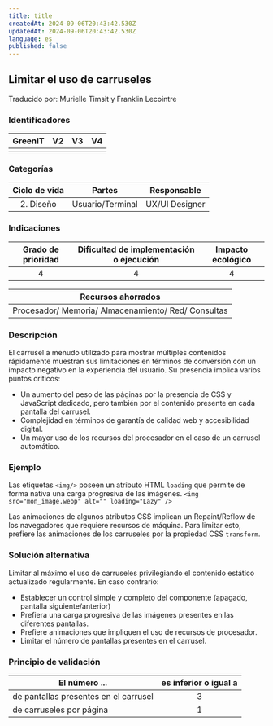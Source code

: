 ```yaml
---
title: title
createdAt: 2024-09-06T20:43:42.530Z
updatedAt: 2024-09-06T20:43:42.530Z
language: es
published: false
---
```

## Limitar el uso de carruseles
Traducido por: Murielle Timsit y Franklin Lecointre

### Identificadores

| GreenIT |  V2  |  V3  |  V4  |
|:-------:|:----:|:----:|:----:|
|      |   |   |      |

### Categorías

| Ciclo de vida | Partes | Responsable |
|:---------:|:----:|:----:|
| 2. Diseño | Usuario/Terminal | UX/UI Designer |

### Indicaciones

| Grado de prioridad   | Dificultad de implementación o ejecución | Impacto ecológico   |
|:-------------------:|:-------------------------:|:---------------------:|
| 4 | 4 | 4 |

| Recursos ahorrados |
|:-----------------------: |
| Procesador/ Memoria/ Almacenamiento/ Red/ Consultas |

### Descripción

El carrusel a menudo utilizado para mostrar múltiples contenidos rápidamente muestran sus limitaciones en términos de conversión con un impacto negativo en la experiencia del usuario. Su presencia implica varios puntos críticos:
- Un aumento del peso de las páginas por la presencia de CSS y JavaScript dedicado, pero también por el contenido presente en cada pantalla del carrusel.
- Complejidad en términos de garantía de calidad web y accesibilidad digital.
- Un mayor uso de los recursos del procesador en el caso de un carrusel automático.

### Ejemplo

Las etiquetas `<img/>` poseen un atributo HTML `loading` que permite de forma nativa una carga progresiva de las imágenes.
`<img src="mon_image.webp" alt="" loading="Lazy" />`

Las animaciones de algunos atributos CSS implican un Repaint/Reflow de los navegadores que requiere recursos de máquina. Para limitar esto, prefiere las animaciones de los carruseles por la propiedad CSS `transform`.

### Solución alternativa

Limitar al máximo el uso de carruseles privilegiando el contenido estático actualizado regularmente.
En caso contrario:
- Establecer un control simple y completo del componente (apagado, pantalla siguiente/anterior)
- Prefiera una carga progresiva de las imágenes presentes en las diferentes pantallas.
- Prefiere animaciones que impliquen el uso de recursos de procesador.
- Limitar el número de pantallas presentes en el carrusel.

### Principio de validación

| El número ... | es inferior o igual a |
| ------------- | :---------------------: |
| de pantallas presentes en el carrusel  | 3 |
| de carruseles por página | 1 |
